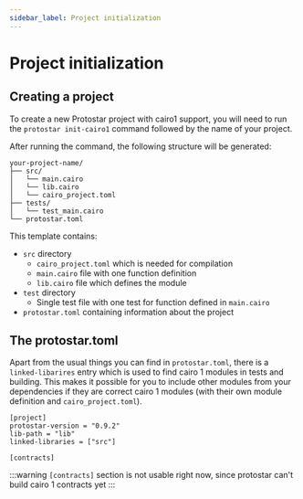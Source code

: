 ```yaml
---
sidebar_label: Project initialization
---
```


# Project initialization

## Creating a project
To create a new Protostar project with cairo1 support, you will need to run the `protostar init-cairo1` command followed by the name of your project.

After running the command, the following structure will be generated:

```
your-project-name/
├── src/
│   └── main.cairo
│   └── lib.cairo
│   └── cairo_project.toml
├── tests/
│   └── test_main.cairo
└── protostar.toml
```

This template contains:

- `src` directory
    - `cairo_project.toml` which is needed for compilation 
    - `main.cairo` file with one function definition
    - `lib.cairo` file which defines the module
- `test` directory
    - Single test file with one test for function defined in `main.cairo`
- `protostar.toml` containing information about the project

## The protostar.toml
Apart from the usual things you can find in `protostar.toml`, there is a `linked-libarires` entry which is used to find cairo 1 modules in tests and building.
This makes it possible for you to include other modules from your dependencies if they are correct cairo 1 modules (with their own module definition and `cairo_project.toml`).

```
[project]
protostar-version = "0.9.2"
lib-path = "lib"
linked-libraries = ["src"]

[contracts]
```

:::warning
`[contracts]` section is not usable right now, since protostar can't build cairo 1 contracts yet 
:::